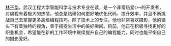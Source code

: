 [林子华](https://github.com/Fingsinz)，武汉工程大学智能科学与技术专业在读，是一个非常热爱`C++`的开发者，对编程有着极大的热情。他总是钻研如何更好地优化代码、提升效率，并且不断挑战自己去掌握更多高级编程技巧。除了技术上的专注，他也非常喜欢摄影，他的镜头下有着独特的视角，善于捕捉生活中的美好瞬间。目前，他正在积极寻找更好的职业机会，希望能在新的工作环境中继续提升自己的编程能力，同时也能平衡自己的摄影爱好。